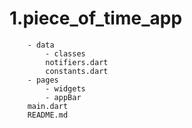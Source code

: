 # 1.piece_of_time_app

```
    - data
        - classes
        notifiers.dart
        constants.dart 
    - pages 
        - widgets 
        - appBar
    main.dart
    README.md
```

